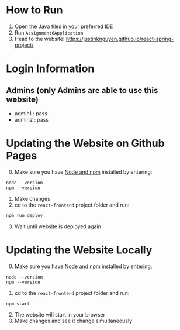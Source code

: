 # How to Run
1. Open the Java files in your preferred IDE
2. Run `Assignment6Application`
3. Head to the website! https://justinknguyen.github.io/react-spring-project/ 

# Login Information
## Admins (only Admins are able to use this website)
* admin1 : pass
* admin2 : pass


# Updating the Website on Github Pages
0. Make sure you have [Node and npm](https://nodejs.org/en/download/) installed by entering:
```
node --version
npm --version
```
1. Make changes
2. cd to the `react-frontend` project folder and run:
```
npm run deploy
```
3. Wait until website is deployed again

# Updating the Website Locally
0. Make sure you have [Node and npm](https://nodejs.org/en/download/) installed by entering:
```
node --version
npm --version
```
1. cd to the `react-frontend` project folder and run:
```
npm start
```
2. The website will start in your browser
3. Make changes and see it change simultaneously
